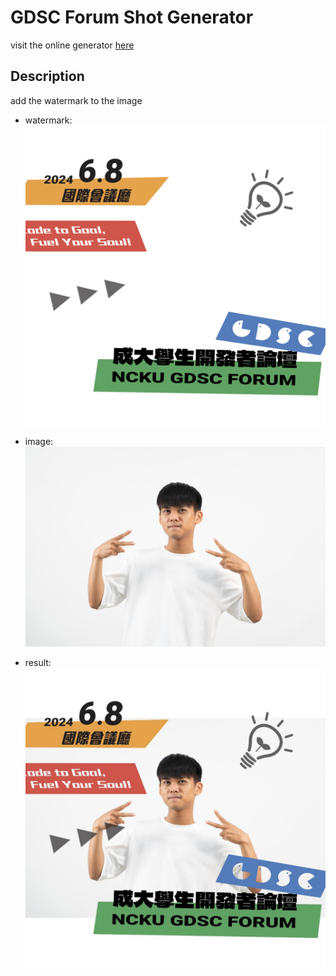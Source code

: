 # GDSC Forum Shot Generator

visit the online generator [here](https://gdsc-forum-shot-generator.streamlit.app/)

## Description
add the watermark to the image

- watermark:
![image](watermark.png)

- image:
![image](Fish.jpeg)

- result:
![image](result.jpg)